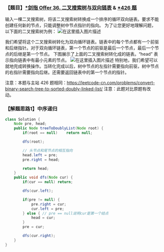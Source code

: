 ### 【题目】[*剑指 Offer 36. 二叉搜索树与双向链表](https://leetcode-cn.com/problems/er-cha-sou-suo-shu-yu-shuang-xiang-lian-biao-lcof/) & [*426 题](https://leetcode-cn.com/problems/convert-binary-search-tree-to-sorted-doubly-linked-list/)
输入一棵二叉搜索树，将该二叉搜索树转换成一个排序的循环双向链表。要求不能创建任何新的节点，只能调整树中节点指针的指向。
为了让您更好地理解问题，以下面的二叉搜索树为例：
![在这里插入图片描述](https://img-blog.csdnimg.cn/20200923235745650.png?x-oss-process=image/watermark,type_ZmFuZ3poZW5naGVpdGk,shadow_10,text_aHR0cHM6Ly9ibG9nLmNzZG4ubmV0L1h1bkNpeQ==,size_16,color_FFFFFF,t_70#pic_center)

我们希望将这个二叉搜索树转化为双向循环链表。链表中的每个节点都有一个前驱和后继指针。对于双向循环链表，第一个节点的前驱是最后一个节点，最后一个节点的后继是第一个节点。
下图展示了上面的二叉搜索树转化成的链表。“head” 表示指向链表中有最小元素的节点。
![在这里插入图片描述](https://img-blog.csdnimg.cn/20200923235749507.png?x-oss-process=image/watermark,type_ZmFuZ3poZW5naGVpdGk,shadow_10,text_aHR0cHM6Ly9ibG9nLmNzZG4ubmV0L1h1bkNpeQ==,size_16,color_FFFFFF,t_70#pic_center)
特别地，我们希望可以就地完成转换操作。当转化完成以后，树中节点的左指针需要指向前驱，树中节点的右指针需要指向后继。还需要返回链表中的第一个节点的指针。

注意：本题与主站 426 题相同：https://leetcode-cn.com/problems/convert-binary-search-tree-to-sorted-doubly-linked-list/
注意：此题对比原题有改动。


### 【解题思路1】中序递归

```java
class Solution {
    Node pre, head;
    public Node treeToDoublyList(Node root) {
        if(root == null)    return null;

        dfs(root);

        // 头节点和尾节点的相互指向
        head.left = pre;
        pre.right = head;

        return head;
    }
    public void dfs(Node cur) {
        if(cur == null) return;

        dfs(cur.left);

        if(pre != null) {
            pre.right = cur;
            cur.left = pre;
        } else { // pre == null说明cur是第一个结点
            head = cur;
        }
        pre = cur;

        dfs(cur.right);
    }
}
```